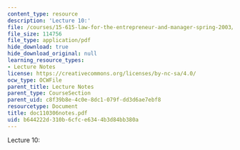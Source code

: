 ```yaml
---
content_type: resource
description: 'Lecture 10:'
file: /courses/15-615-law-for-the-entrepreneur-and-manager-spring-2003/b644222d310b6cfce6344b3d84bb380a_doc110306notes.pdf
file_size: 114756
file_type: application/pdf
hide_download: true
hide_download_original: null
learning_resource_types:
- Lecture Notes
license: https://creativecommons.org/licenses/by-nc-sa/4.0/
ocw_type: OCWFile
parent_title: Lecture Notes
parent_type: CourseSection
parent_uid: c8f39b8e-4c0e-8dc1-079f-dd3d6ae7ebf8
resourcetype: Document
title: doc110306notes.pdf
uid: b644222d-310b-6cfc-e634-4b3d84bb380a
---
```

Lecture 10: